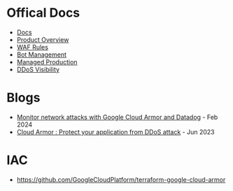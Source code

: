 # Offical Docs
- [Docs](https://cloud.google.com/security/products/armor#documentation)
- [Product Overview](https://cloud.google.com/armor/docs/cloud-armor-overview)
- [WAF Rules](https://cloud.google.com/armor/docs/waf-rules)
- [Bot Management](https://cloud.google.com/armor/docs/configure-bot-management)
- [Managed Production](https://cloud.google.com/armor/docs/managed-protection-overview)
- [DDoS Visibility](https://cloud.google.com/armor/docs/ddos-visibility)

# Blogs
- [Monitor network attacks with Google Cloud Armor and Datadog](https://www.datadoghq.com/blog/network-attacks-google-cloud-armor/) - Feb 2024
- [Cloud Armor : Protect your application from DDoS attack](https://medium.com/google-cloud/cloud-armor-protect-your-application-from-ddos-attack-3feb7c62661e) - Jun 2023

# IAC
- https://github.com/GoogleCloudPlatform/terraform-google-cloud-armor
